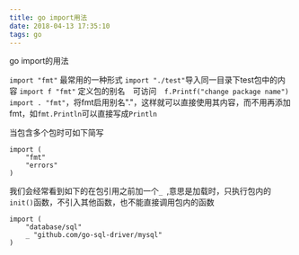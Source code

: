 ```yaml
---
title: go import用法
date: 2018-04-13 17:35:10
tags: go
---
```

go import的用法

`import "fmt"` 最常用的一种形式
`import "./test"`导入同一目录下test包中的内容
`import f "fmt"` 定义包的别名　可访问　`f.Printf("change package name")`
`import . "fmt"`，将fmt启用别名"."，这样就可以直接使用其内容，而不用再添加fmt，如`fmt.Println`可以直接写成`Println`

当包含多个包时可如下简写
```
import (
	"fmt"
	"errors"
)
```

我们会经常看到如下的在包引用之前加一个`_ `,意思是加载时，只执行包内的`init()`函数，不引入其他函数，也不能直接调用包内的函数
```
import (
	"database/sql"
	_ "github.com/go-sql-driver/mysql"
)
```



